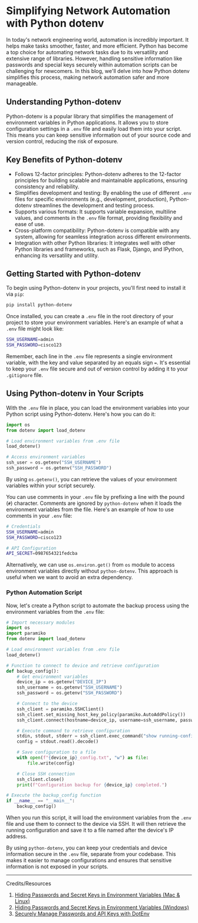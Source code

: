 # Simplifying Network Automation with Python dotenv

In today's network engineering world, automation is incredibly important. It helps make tasks smoother, faster, and more efficient. Python has become a top choice for automating network tasks due to its versatility and extensive range of libraries. However, handling sensitive information like passwords and special keys securely within automation scripts can be challenging for newcomers. In this blog, we'll delve into how Python dotenv simplifies this process, making network automation safer and more manageable.

## Understanding Python-dotenv

Python-dotenv is a popular library that simplifies the management of environment variables in Python applications. It allows you to store configuration settings in a `.env` file and easily load them into your script. This means you can keep sensitive information out of your source code and version control, reducing the risk of exposure.

## Key Benefits of Python-dotenv

- Follows 12-factor principles: Python-dotenv adheres to the 12-factor principles for building scalable and maintainable applications, ensuring consistency and reliability.
- Simplifies development and testing: By enabling the use of different `.env` files for specific environments (e.g., development, production), Python-dotenv streamlines the development and testing process.
- Supports various formats: It supports variable expansion, multiline values, and comments in the `.env` file format, providing flexibility and ease of use.
- Cross-platform compatibility: Python-dotenv is compatible with any system, allowing for seamless integration across different environments.
- Integration with other Python libraries: It integrates well with other Python libraries and frameworks, such as Flask, Django, and IPython, enhancing its versatility and utility.

## Getting Started with Python-dotenv

To begin using Python-dotenv in your projects, you'll first need to install it via `pip`:

```bash
pip install python-dotenv
```

Once installed, you can create a `.env` file in the root directory of your project to store your environment variables. Here's an example of what a `.env` file might look like:

```bash
SSH_USERNAME=admin
SSH_PASSWORD=cisco123
```

Remember, each line in the `.env` file represents a single environment variable, with the key and value separated by an equals sign `=`. It's essential to keep your `.env` file secure and out of version control by adding it to your `.gitignore` file.

## Using Python-dotenv in Your Scripts

With the `.env` file in place, you can load the environment variables into your Python script using Python-dotenv. Here's how you can do it:

```python
import os
from dotenv import load_dotenv

# Load environment variables from .env file
load_dotenv()

# Access environment variables
ssh_user = os.getenv("SSH_USERNAME")
ssh_password = os.getenv("SSH_PASSWORD")
```

By using `os.getenv()`, you can retrieve the values of your environment variables within your script securely.

You can use comments in your `.env` file by prefixing a line with the pound (`#`) character. Comments are ignored by `python-dotenv` when it loads the environment variables from the file. Here's an example of how to use comments in your `.env` file:

```bash
# Credentials
SSH_USERNAME=admin
SSH_PASSWORD=cisco123

# API Configuration
API_SECRET=0987654321fedcba
```

Alternatively, we can use `os.environ.get()` from `os` module to access environment variables directly without `python-dotenv`. This approach is useful when we want to avoid an extra dependency.

### Python Automation Script

Now, let's create a Python script to automate the backup process using the environment variables from the `.env` file:

```python
# Import necessary modules
import os
import paramiko
from dotenv import load_dotenv

# Load environment variables from .env file
load_dotenv()

# Function to connect to device and retrieve configuration
def backup_config():
    # Get environment variables
    device_ip = os.getenv("DEVICE_IP")
    ssh_username = os.getenv("SSH_USERNAME")
    ssh_password = os.getenv("SSH_PASSWORD")

    # Connect to the device
    ssh_client = paramiko.SSHClient()
    ssh_client.set_missing_host_key_policy(paramiko.AutoAddPolicy())
    ssh_client.connect(hostname=device_ip, username=ssh_username, password=ssh_password)

    # Execute command to retrieve configuration
    stdin, stdout, stderr = ssh_client.exec_command("show running-config")
    config = stdout.read().decode()

    # Save configuration to a file
    with open(f"{device_ip}_config.txt", "w") as file:
        file.write(config)

    # Close SSH connection
    ssh_client.close()
    print(f"Configuration backup for {device_ip} completed.")

# Execute the backup_config function
if __name__ == "__main__":
    backup_config()
```

When you run this script, it will load the environment variables from the `.env` file and use them to connect to the device via SSH. It will then retrieve the running configuration and save it to a file named after the device's IP address.

By using `python-dotenv`, you can keep your credentials and device information secure in the `.env` file, separate from your codebase. This makes it easier to manage configurations and ensures that sensitive information is not exposed in your scripts.

---

Credits/Resources

1. [Hiding Passwords and Secret Keys in Environment Variables (Mac & Linux)](https://youtu.be/5iWhQWVXosU?si=evy4X5blLxkt8uAW)
2. [Hiding Passwords and Secret Keys in Environment Variables (Windows)](https://youtu.be/IolxqkL7cD8?si=zVdRuJMlk8Vae-n2)
3. [Securely Manage Passwords and API Keys with DotEnv](https://youtu.be/PYuTzLswn_Y?si=toqo5mcDDPUXj_Tx)
